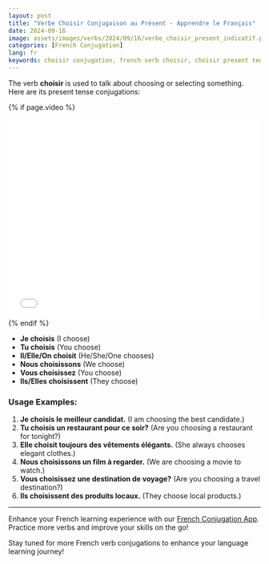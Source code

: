 ```yaml
---
layout: post
title: "Verbe Choisir Conjugaison au Présent - Apprendre le Français"
date: 2024-09-16
image: assets/images/verbs/2024/09/16/verbe_choisir_present_indicatif.png
categories: [French Conjugation]
lang: fr
keywords: choisir conjugation, french verb choisir, choisir present tense, french conjugation, learn french
---
```


The verb **choisir** is used to talk about choosing or selecting something. Here are its present tense conjugations:

<!-- Video Embed Section -->
{% if page.video %}
<div class="video-embed">
  <iframe width="100%" height="400" src="{{ page.video | escape }}" frameborder="0" allowfullscreen></iframe>
</div>
{% endif %}

- **Je choisis** (I choose)
- **Tu choisis** (You choose)
- **Il/Elle/On choisit** (He/She/One chooses)
- **Nous choisissons** (We choose)
- **Vous choisissez** (You choose)
- **Ils/Elles choisissent** (They choose)

### Usage Examples:

1. **Je choisis le meilleur candidat.** (I am choosing the best candidate.)
2. **Tu choisis un restaurant pour ce soir?** (Are you choosing a restaurant for tonight?)
3. **Elle choisit toujours des vêtements élégants.** (She always chooses elegant clothes.)
4. **Nous choisissons un film à regarder.** (We are choosing a movie to watch.)
5. **Vous choisissez une destination de voyage?** (Are you choosing a travel destination?)
6. **Ils choisissent des produits locaux.** (They choose local products.)

---

Enhance your French learning experience with our [French Conjugation App]({{site.appStore.url}}). Practice more verbs and improve your skills on the go!

Stay tuned for more French verb conjugations to enhance your language learning journey!